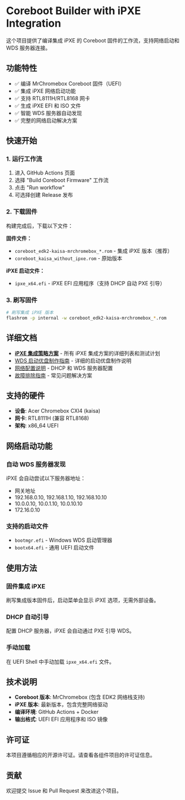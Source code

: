 # Coreboot Builder with iPXE Integration

这个项目提供了编译集成 iPXE 的 Coreboot 固件的工作流，支持网络启动和 WDS 服务器连接。

## 功能特性

- ✅ 编译 MrChromebox Coreboot 固件（UEFI）
- ✅ 集成 iPXE 网络启动功能
- ✅ 支持 RTL8111H/RTL8168 网卡
- ✅ 生成 iPXE EFI 和 ISO 文件
- ✅ 智能 WDS 服务器自动发现
- ✅ 完整的网络启动解决方案

## 快速开始

### 1. 运行工作流

1. 进入 GitHub Actions 页面
2. 选择 "Build Coreboot Firmware" 工作流
3. 点击 "Run workflow"
4. 可选择创建 Release 发布

### 2. 下载固件

构建完成后，下载以下文件：

**固件文件：**
- `coreboot_edk2-kaisa-mrchromebox_*.rom` - 集成 iPXE 版本（推荐）
- `coreboot_kaisa_without_ipxe.rom` - 原始版本

**iPXE 启动文件：**
- `ipxe_x64.efi` - iPXE EFI 应用程序（支持 DHCP 自动 PXE 引导）

### 3. 刷写固件

```bash
# 刷写集成 iPXE 版本
flashrom -p internal -w coreboot_edk2-kaisa-mrchromebox_*.rom
```

## 详细文档

- **[iPXE 集成策略方案](docs/iPXE_Integration_Strategies.md)** - 所有 iPXE 集成方案的详细列表和测试计划
- [WDS 启动优盘制作指南](docs/WDS_Boot_Disk_Guide.md) - 详细的启动优盘制作说明
- [网络配置说明](docs/Network_Configuration.md) - DHCP 和 WDS 服务器配置
- [故障排除指南](docs/Troubleshooting.md) - 常见问题解决方案

## 支持的硬件

- **设备**: Acer Chromebox CXI4 (kaisa)
- **网卡**: RTL8111H (兼容 RTL8168)
- **架构**: x86_64 UEFI

## 网络启动功能

### 自动 WDS 服务器发现

iPXE 会自动尝试以下服务器地址：
- 网关地址
- 192.168.0.10, 192.168.1.10, 192.168.10.10
- 10.0.0.10, 10.0.1.10, 10.0.10.10
- 172.16.0.10

### 支持的启动文件

- `bootmgr.efi` - Windows WDS 启动管理器
- `bootx64.efi` - 通用 UEFI 启动文件

## 使用方法

### 固件集成 iPXE

刷写集成版本固件后，启动菜单会显示 iPXE 选项，无需外部设备。

### DHCP 自动引导

配置 DHCP 服务器，iPXE 会自动通过 PXE 引导 WDS。

### 手动加载

在 UEFI Shell 中手动加载 `ipxe_x64.efi` 文件。

## 技术说明

- **Coreboot 版本**: MrChromebox (包含 EDK2 网络栈支持)
- **iPXE 版本**: 最新版本，包含完整网络驱动
- **编译环境**: GitHub Actions + Docker
- **输出格式**: UEFI EFI 应用程序和 ISO 镜像

## 许可证

本项目遵循相应的开源许可证。请查看各组件项目的许可证信息。

## 贡献

欢迎提交 Issue 和 Pull Request 来改进这个项目。